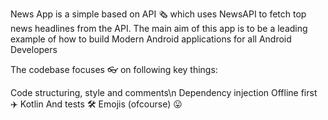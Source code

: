 News App is a simple based on API 🗞️ which uses NewsAPI to fetch top news headlines from the API. The main aim of this app is to be a leading example of how to build Modern Android applications for all Android Developers

The codebase focuses 👓 on following key things:

Code structuring, style and comments\n 
Dependency injection
Offline first ✈️
Kotlin
And tests 🛠
Emojis (ofcourse) 😛

